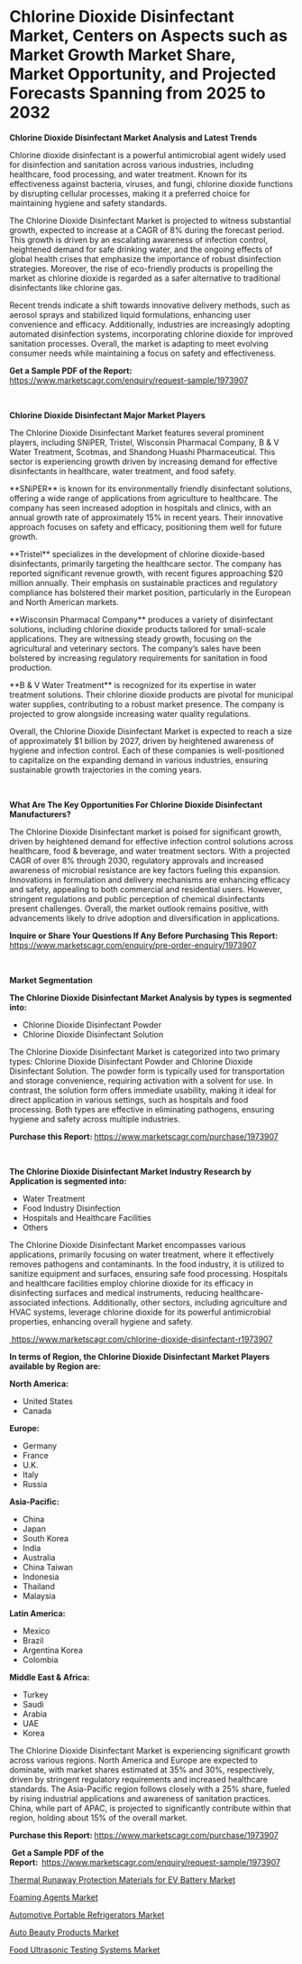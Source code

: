 <p><h1>Chlorine Dioxide Disinfectant Market, Centers on Aspects such as Market Growth Market Share, Market Opportunity, and Projected Forecasts Spanning from 2025 to 2032</h1></p><p><strong>Chlorine Dioxide Disinfectant Market Analysis and Latest Trends</strong></p>
<p><p>Chlorine dioxide disinfectant is a powerful antimicrobial agent widely used for disinfection and sanitation across various industries, including healthcare, food processing, and water treatment. Known for its effectiveness against bacteria, viruses, and fungi, chlorine dioxide functions by disrupting cellular processes, making it a preferred choice for maintaining hygiene and safety standards.</p><p>The Chlorine Dioxide Disinfectant Market is projected to witness substantial growth, expected to increase at a CAGR of 8% during the forecast period. This growth is driven by an escalating awareness of infection control, heightened demand for safe drinking water, and the ongoing effects of global health crises that emphasize the importance of robust disinfection strategies. Moreover, the rise of eco-friendly products is propelling the market as chlorine dioxide is regarded as a safer alternative to traditional disinfectants like chlorine gas.</p><p>Recent trends indicate a shift towards innovative delivery methods, such as aerosol sprays and stabilized liquid formulations, enhancing user convenience and efficacy. Additionally, industries are increasingly adopting automated disinfection systems, incorporating chlorine dioxide for improved sanitation processes. Overall, the market is adapting to meet evolving consumer needs while maintaining a focus on safety and effectiveness.</p></p>
<p><strong>Get a Sample PDF of the Report:&nbsp;</strong> <a href="https://www.marketscagr.com/enquiry/request-sample/1973907?utm_campaign=1902&utm_medium=2&utm_source=Github&utm_content=ia&utm_term=31012025&utm_id=chlorine-dioxide-disinfectant">https://www.marketscagr.com/enquiry/request-sample/1973907</a></p>
<p>&nbsp;</p>
<p><strong>Chlorine Dioxide Disinfectant Major Market Players</strong></p>
<p><p>The Chlorine Dioxide Disinfectant Market features several prominent players, including SNiPER, Tristel, Wisconsin Pharmacal Company, B & V Water Treatment, Scotmas, and Shandong Huashi Pharmaceutical. This sector is experiencing growth driven by increasing demand for effective disinfectants in healthcare, water treatment, and food safety.</p><p>**SNiPER** is known for its environmentally friendly disinfectant solutions, offering a wide range of applications from agriculture to healthcare. The company has seen increased adoption in hospitals and clinics, with an annual growth rate of approximately 15% in recent years. Their innovative approach focuses on safety and efficacy, positioning them well for future growth.</p><p>**Tristel** specializes in the development of chlorine dioxide-based disinfectants, primarily targeting the healthcare sector. The company has reported significant revenue growth, with recent figures approaching $20 million annually. Their emphasis on sustainable practices and regulatory compliance has bolstered their market position, particularly in the European and North American markets.</p><p>**Wisconsin Pharmacal Company** produces a variety of disinfectant solutions, including chlorine dioxide products tailored for small-scale applications. They are witnessing steady growth, focusing on the agricultural and veterinary sectors. The company’s sales have been bolstered by increasing regulatory requirements for sanitation in food production.</p><p>**B & V Water Treatment** is recognized for its expertise in water treatment solutions. Their chlorine dioxide products are pivotal for municipal water supplies, contributing to a robust market presence. The company is projected to grow alongside increasing water quality regulations.</p><p>Overall, the Chlorine Dioxide Disinfectant Market is expected to reach a size of approximately $1 billion by 2027, driven by heightened awareness of hygiene and infection control. Each of these companies is well-positioned to capitalize on the expanding demand in various industries, ensuring sustainable growth trajectories in the coming years.</p></p>
<p>&nbsp;</p>
<p><strong>What Are The Key Opportunities For Chlorine Dioxide Disinfectant Manufacturers?</strong></p>
<p><p>The Chlorine Dioxide Disinfectant market is poised for significant growth, driven by heightened demand for effective infection control solutions across healthcare, food & beverage, and water treatment sectors. With a projected CAGR of over 8% through 2030, regulatory approvals and increased awareness of microbial resistance are key factors fueling this expansion. Innovations in formulation and delivery mechanisms are enhancing efficacy and safety, appealing to both commercial and residential users. However, stringent regulations and public perception of chemical disinfectants present challenges. Overall, the market outlook remains positive, with advancements likely to drive adoption and diversification in applications.</p></p>
<p><strong>Inquire or Share Your Questions If Any Before Purchasing This Report:</strong> <a href="https://www.marketscagr.com/enquiry/pre-order-enquiry/1973907?utm_campaign=1902&utm_medium=2&utm_source=Github&utm_content=ia&utm_term=31012025&utm_id=chlorine-dioxide-disinfectant">https://www.marketscagr.com/enquiry/pre-order-enquiry/1973907</a></p>
<p>&nbsp;</p>
<p><strong>Market Segmentation</strong></p>
<p><strong>The Chlorine Dioxide Disinfectant Market Analysis by types is segmented into:</strong></p>
<p><ul><li>Chlorine Dioxide Disinfectant Powder</li><li>Chlorine Dioxide Disinfectant Solution</li></ul></p>
<p><p>The Chlorine Dioxide Disinfectant Market is categorized into two primary types: Chlorine Dioxide Disinfectant Powder and Chlorine Dioxide Disinfectant Solution. The powder form is typically used for transportation and storage convenience, requiring activation with a solvent for use. In contrast, the solution form offers immediate usability, making it ideal for direct application in various settings, such as hospitals and food processing. Both types are effective in eliminating pathogens, ensuring hygiene and safety across multiple industries.</p></p>
<p><strong>Purchase this Report:&nbsp;</strong><a href="https://www.marketscagr.com/purchase/1973907?utm_campaign=1902&utm_medium=2&utm_source=Github&utm_content=ia&utm_term=31012025&utm_id=chlorine-dioxide-disinfectant">https://www.marketscagr.com/purchase/1973907</a></p>
<p>&nbsp;</p>
<p><strong>The Chlorine Dioxide Disinfectant Market Industry Research by Application is segmented into:</strong></p>
<p><ul><li>Water Treatment</li><li>Food Industry Disinfection</li><li>Hospitals and Healthcare Facilities</li><li>Others</li></ul></p>
<p><p>The Chlorine Dioxide Disinfectant Market encompasses various applications, primarily focusing on water treatment, where it effectively removes pathogens and contaminants. In the food industry, it is utilized to sanitize equipment and surfaces, ensuring safe food processing. Hospitals and healthcare facilities employ chlorine dioxide for its efficacy in disinfecting surfaces and medical instruments, reducing healthcare-associated infections. Additionally, other sectors, including agriculture and HVAC systems, leverage chlorine dioxide for its powerful antimicrobial properties, enhancing overall hygiene and safety.</p></p>
<p><a href="https://www.marketscagr.com/chlorine-dioxide-disinfectant-r1973907?utm_campaign=1902&utm_medium=2&utm_source=Github&utm_content=ia&utm_term=31012025&utm_id=chlorine-dioxide-disinfectant">&nbsp;https://www.marketscagr.com/chlorine-dioxide-disinfectant-r1973907</a></p>
<p><strong>In terms of Region, the Chlorine Dioxide Disinfectant Market Players available by Region are:</strong></p>
<p>
    <p> <strong> North America: </strong>
        <ul>
            <li>United States</li>
            <li>Canada</li>
        </ul>
        </p> 
    <p> <strong> Europe: </strong>
        <ul>
            <li>Germany</li>
            <li>France</li>
            <li>U.K.</li>
            <li>Italy</li>
            <li>Russia</li>
        </ul>
        </p> 
    <p> <strong> Asia-Pacific: </strong>
        <ul>
            <li>China</li>
            <li>Japan</li>
            <li>South Korea</li>
            <li>India</li>
            <li>Australia</li>
            <li>China Taiwan</li>
            <li>Indonesia</li>
            <li>Thailand</li>
            <li>Malaysia</li>
        </ul>
        </p> 
    <p> <strong> Latin America: </strong>
        <ul>
            <li>Mexico</li>
            <li>Brazil</li>
            <li>Argentina Korea</li>
            <li>Colombia</li>
        </ul>
        </p> 
    <p> <strong> Middle East & Africa: </strong>
        <ul>
            <li>Turkey</li>
            <li>Saudi</li>
            <li>Arabia</li>
            <li>UAE</li>
            <li>Korea</li>
        </ul>
    </p>
    </p>
<p><p>The Chlorine Dioxide Disinfectant Market is experiencing significant growth across various regions. North America and Europe are expected to dominate, with market shares estimated at 35% and 30%, respectively, driven by stringent regulatory requirements and increased healthcare standards. The Asia-Pacific region follows closely with a 25% share, fueled by rising industrial applications and awareness of sanitation practices. China, while part of APAC, is projected to significantly contribute within that region, holding about 15% of the overall market.</p></p>
<p><strong>Purchase this Report: </strong><a href="https://www.marketscagr.com/purchase/1973907?utm_campaign=1902&utm_medium=2&utm_source=Github&utm_content=ia&utm_term=31012025&utm_id=chlorine-dioxide-disinfectant">https://www.marketscagr.com/purchase/1973907</a></p>
<p>&nbsp;<strong>Get a Sample PDF of the Report:&nbsp;&nbsp;</strong><a href="https://www.marketscagr.com/enquiry/request-sample/1973907?utm_campaign=1902&utm_medium=2&utm_source=Github&utm_content=ia&utm_term=31012025&utm_id=chlorine-dioxide-disinfectant">https://www.marketscagr.com/enquiry/request-sample/1973907</a></p>
<p><strong></strong></p>
<p><p><a href="https://www.linkedin.com/pulse/comprehensive-evaluation-thermal-runaway-protection-materials-wznaf?utm_campaign=1902&utm_medium=2&utm_source=Github&utm_content=ia&utm_term=31012025&utm_id=chlorine-dioxide-disinfectant">Thermal Runaway Protection Materials for EV Battery Market</a></p><p><a href="https://github.com/FassouRP/Market-Research-Report-List-7/blob/main/foaming-agents-market.md?utm_campaign=1902&utm_medium=2&utm_source=Github&utm_content=ia&utm_term=31012025&utm_id=chlorine-dioxide-disinfectant">Foaming Agents Market</a></p><p><a href="https://www.linkedin.com/pulse/market-size-scope-automotive-portable-refrigerators-forecasted-wv8zf?utm_campaign=1902&utm_medium=2&utm_source=Github&utm_content=ia&utm_term=31012025&utm_id=chlorine-dioxide-disinfectant">Automotive Portable Refrigerators Market</a></p><p><a href="https://github.com/supicweg/Market-Research-Report-List-1/blob/main/auto-beauty-products-market.md?utm_campaign=1902&utm_medium=2&utm_source=Github&utm_content=ia&utm_term=31012025&utm_id=chlorine-dioxide-disinfectant">Auto Beauty Products Market</a></p><p><a href="https://www.linkedin.com/pulse/global-food-ultrasonic-testing-systems-market-landscape-future-wgwqf?utm_campaign=1902&utm_medium=2&utm_source=Github&utm_content=ia&utm_term=31012025&utm_id=chlorine-dioxide-disinfectant">Food Ultrasonic Testing Systems Market</a></p></p>